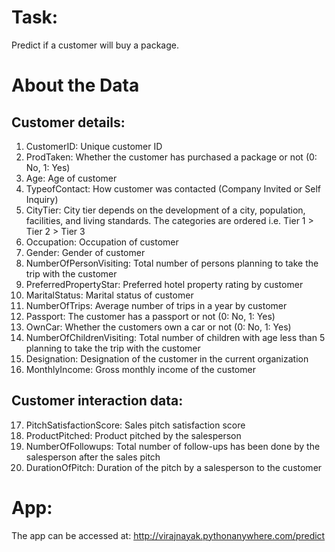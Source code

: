 # Task:
Predict if a customer will buy a package.

# About the Data
## Customer details:

1. CustomerID: Unique customer ID
2. ProdTaken: Whether the customer has purchased a package or not (0: No, 1: Yes)
3. Age: Age of customer
4. TypeofContact: How customer was contacted (Company Invited or Self Inquiry)
5. CityTier: City tier depends on the development of a city, population, facilities, and living standards. The categories are ordered i.e. Tier 1 > Tier 2 > Tier 3
6. Occupation: Occupation of customer
7. Gender: Gender of customer
8. NumberOfPersonVisiting: Total number of persons planning to take the trip with the customer
9. PreferredPropertyStar: Preferred hotel property rating by customer
10. MaritalStatus: Marital status of customer
11. NumberOfTrips: Average number of trips in a year by customer
12. Passport: The customer has a passport or not (0: No, 1: Yes)
13. OwnCar: Whether the customers own a car or not (0: No, 1: Yes)
14. NumberOfChildrenVisiting: Total number of children with age less than 5 planning to take the trip with the customer
15. Designation: Designation of the customer in the current organization
16. MonthlyIncome: Gross monthly income of the customer

## Customer interaction data:

17. PitchSatisfactionScore: Sales pitch satisfaction score
18. ProductPitched: Product pitched by the salesperson
19. NumberOfFollowups: Total number of follow-ups has been done by the salesperson after the sales pitch
20. DurationOfPitch: Duration of the pitch by a salesperson to the customer

# App:
The app can be accessed at: http://virajnayak.pythonanywhere.com/predict

